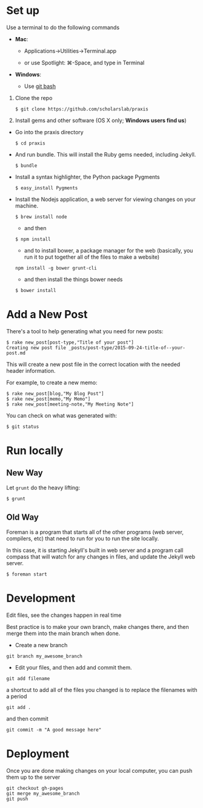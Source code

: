 # Set up

Use a terminal to do the following commands
  - **Mac**:

    - Applications->Utilities->Terminal.app

    - or use Spotlight: &#8984;-Space, and type in Terminal

  - **Windows**:

    - Use [git bash](https://git-for-windows.github.io/)

1. Clone the repo

    `$ git clone https://github.com/scholarslab/praxis `

2. Install gems and other software (OS X only; **Windows users find
   us**)

  - Go into the praxis directory

    `$ cd praxis`

  - And run bundle. This will install the Ruby gems needed, including Jekyll.

    `$ bundle`

  - Install a syntax highlighter, the Python package Pygments

    `$ easy_install Pygments`

  - Install the Nodejs application, a web server for viewing changes on your
    machine.

    `$ brew install node`

    - and then

    `$ npm install`

    - and to install bower, a package manager for the web (basically, you run
      it to put together all of the files to make a website)

    `npm install -g bower grunt-cli`

    - and then install the things bower needs

    `$ bower install`

# Add a New Post

There's a tool to help generating what you need for new posts:

```shell
$ rake new_post[post-type,"Title of your post"]
Creating new post file _posts/post-type/2015-09-24-title-of--your-post.md
```

This will create a new post file in the correct location with the needed
header information.

For example, to create a new memo:
```shell
$ rake new_post[blog,"My Blog Post"]
$ rake new_post[memo,"My Memo"]
$ rake new_post[meeting-note,"My Meeting Note"]
```

You can check on what was generated with:

```
$ git status
```

# Run locally

## New Way

Let `grunt` do the heavy lifting:

```
$ grunt
```


## Old Way

Foreman is a program that starts all of the other programs (web server,
compilers, etc) that need to run for you to run the site locally.

In this case, it is starting Jekyll's built in web server and a program call
compass that will watch for any changes in files, and update the Jekyll web
server.

  `$ foreman start`

# Development

Edit files, see the changes happen in real time

Best practice is to make your own branch, make changes there, and then merge
them into the main branch when done.

  - Create a new branch

  `git branch my_awesome_branch`

  - Edit your files, and then add and commit them.

  `git add filename`

  a shortcut to add all of the files you changed is to replace the filenames with a period

  `git add .`

  and then commit

  `git commit -m "A good message here"`


# Deployment

Once you are done making changes on your local computer, you can push them up
to the server

  ```
  git checkout gh-pages
  git merge my_awesome_branch
  git push
  ```
